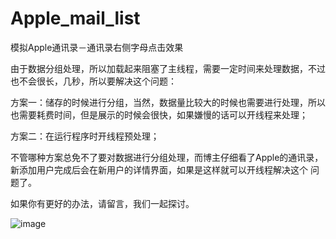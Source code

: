 # Apple_mail_list
模拟Apple通讯录－通讯录右侧字母点击效果


由于数据分组处理，所以加载起来阻塞了主线程，需要一定时间来处理数据，不过也不会很长，几秒，所以要解决这个问题：


方案一：储存的时候进行分组，当然，数据量比较大的时候也需要进行处理，所以也需要耗费时间，但是展示的时候会很快，如果嫌慢的话可以开线程来处理；

方案二：在运行程序时开线程预处理；

不管哪种方案总免不了要对数据进行分组处理，而博主仔细看了Apple的通讯录，新添加用户完成后会在新用户的详情界面，如果是这样就可以开线程解决这个
问题了。

如果你有更好的办法，请留言，我们一起探讨。

![image](https://github.com/codeliu6572/Apple_mail_list/blob/master/通讯录右侧字母点击效果/1.gif)
